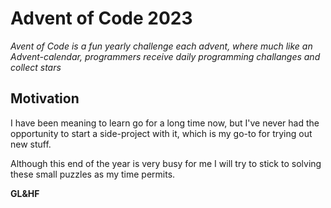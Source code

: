 # Advent of Code 2023

_Avent of Code is a fun yearly challenge each advent,_
_where much like an Advent-calendar, programmers receive_
_daily programming challanges and collect stars_

## Motivation

I have been meaning to learn go for a long time now, but
I've never had the opportunity to start a side-project with
it, which is my go-to for trying out new stuff.

Although this end of the year is very busy for me I will
try to stick to solving these small puzzles as my time permits.

**GL&HF**
